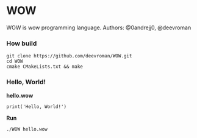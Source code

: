# WOW
WOW is wow programming language.
Authors: @0andrejj0, @deevroman


### How build

```
git clone https://github.com/deevroman/WOW.git
cd WOW
cmake CMakeLists.txt && make
```


### Hello, World!

__hello.wow__

```print('Hello, World!')```

__Run__

```./WOW hello.wow```